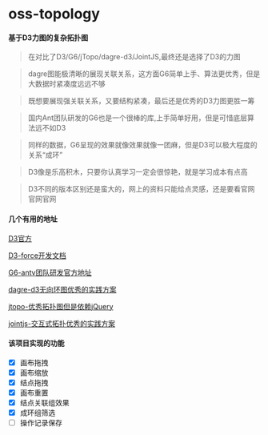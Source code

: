 # oss-topology

#### 基于D3力图的复杂拓扑图

> 在对比了D3/G6/jTopo/dagre-d3/JointJS,最终还是选择了D3的力图

> dagre图能极清晰的展现关联关系，这方面G6简单上手、算法更优秀，但是大数据时紧凑度远远不够

> 既想要展现强关联关系，又要结构紧凑，最后还是优秀的D3力图更胜一筹

> 国内Ant团队研发的G6也是一个很棒的库,上手简单好用，但是可惜底层算法远不如D3

> 同样的数据，G6呈现的效果就像效果就像一团麻，但是D3可以极大程度的关系“成环”

> D3像是乐高积木，只要你认真学习一定会很惊艳，就是学习成本有点高

> D3不同的版本区别还是蛮大的，网上的资料只能给点灵感，还是要看官网官网官网

#### 几个有用的地址
[D3官方](https://d3js.org/)

[D3-force开发文档](https://devdocs.io/d3~6/d3-force#center_strength)

[G6-antv团队研发官方地址](https://antv.vision/zh/)

[dagre-d3无向环图优秀的实践方案](https://github.com/dagrejs/dagre-d3)

[jtopo-优秀拓扑图但是依赖jQuery](http://www.jtopo.com/)

[jointjs-交互式拓扑优秀的实践方案](https://resources.jointjs.com/)

#### 该项目实现的功能

- [x] 画布拖拽
- [x] 画布缩放
- [x] 结点拖拽
- [x] 画布重置
- [x] 结点关联组效果
- [x] 成环组筛选
- [ ] 操作记录保存